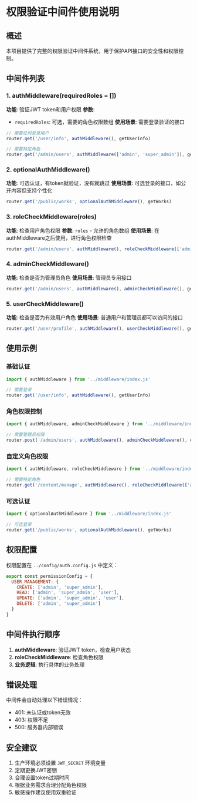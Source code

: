 # 权限验证中间件使用说明

## 概述

本项目提供了完整的权限验证中间件系统，用于保护API接口的安全性和权限控制。

## 中间件列表

### 1. authMiddleware(requiredRoles = [])
**功能**: 验证JWT token和用户权限
**参数**: 
- `requiredRoles`: 可选，需要的角色权限数组
**使用场景**: 需要登录验证的接口

```javascript
// 需要任何登录用户
router.get('/user/info', authMiddleware(), getUserInfo)

// 需要特定角色
router.get('/admin/users', authMiddleware(['admin', 'super_admin']), getUsers)
```

### 2. optionalAuthMiddleware()
**功能**: 可选认证，有token就验证，没有就跳过
**使用场景**: 可选登录的接口，如公开内容但支持个性化

```javascript
router.get('/public/works', optionalAuthMiddleware(), getWorks)
```

### 3. roleCheckMiddleware(roles)
**功能**: 检查用户角色权限
**参数**: `roles` - 允许的角色数组
**使用场景**: 在authMiddleware之后使用，进行角色权限检查

```javascript
router.get('/admin/users', authMiddleware(), roleCheckMiddleware(['admin']), getUsers)
```

### 4. adminCheckMiddleware()
**功能**: 检查是否为管理员角色
**使用场景**: 管理员专用接口

```javascript
router.get('/admin/users', authMiddleware(), adminCheckMiddleware(), getUsers)
```

### 5. userCheckMiddleware()
**功能**: 检查是否为有效用户角色
**使用场景**: 普通用户和管理员都可以访问的接口

```javascript
router.get('/user/profile', authMiddleware(), userCheckMiddleware(), getProfile)
```

## 使用示例

### 基础认证
```javascript
import { authMiddleware } from '../middleware/index.js'

// 需要登录
router.get('/user/info', authMiddleware(), getUserInfo)
```

### 角色权限控制
```javascript
import { authMiddleware, adminCheckMiddleware } from '../middleware/index.js'

// 需要管理员权限
router.post('/admin/users', authMiddleware(), adminCheckMiddleware(), createUser)
```

### 自定义角色权限
```javascript
import { authMiddleware, roleCheckMiddleware } from '../middleware/index.js'

// 需要特定角色
router.get('/content/manage', authMiddleware(), roleCheckMiddleware(['admin', 'content_manager']), manageContent)
```

### 可选认证
```javascript
import { optionalAuthMiddleware } from '../middleware/index.js'

// 可选登录
router.get('/public/works', optionalAuthMiddleware(), getWorks)
```

## 权限配置

权限配置在 `../config/auth.config.js` 中定义：

```javascript
export const permissionConfig = {
  USER_MANAGEMENT: {
    CREATE: ['admin', 'super_admin'],
    READ: ['admin', 'super_admin', 'user'],
    UPDATE: ['admin', 'super_admin', 'user'],
    DELETE: ['admin', 'super_admin']
  }
}
```

## 中间件执行顺序

1. **authMiddleware**: 验证JWT token，检查用户状态
2. **roleCheckMiddleware**: 检查角色权限
3. **业务逻辑**: 执行具体的业务处理

## 错误处理

中间件会自动处理以下错误情况：
- 401: 未认证或token无效
- 403: 权限不足
- 500: 服务器内部错误

## 安全建议

1. 生产环境必须设置 `JWT_SECRET` 环境变量
2. 定期更换JWT密钥
3. 合理设置token过期时间
4. 根据业务需求合理分配角色权限
5. 敏感操作建议使用双重验证
